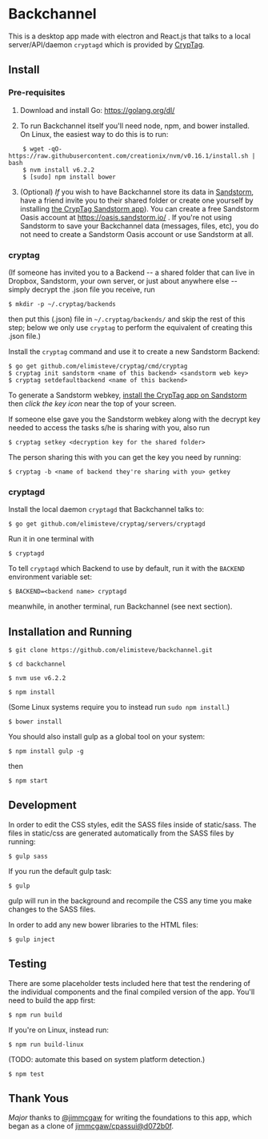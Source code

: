 # Backchannel

This is a desktop app made with electron and React.js that talks to a
local server/API/daemon `cryptagd` which is provided by
[CrypTag](https://github.com/elimisteve/cryptag).


## Install

### Pre-requisites

1. Download and install Go: https://golang.org/dl/

2. To run Backchannel itself you'll need node, npm, and bower
installed. On Linux, the easiest way to do this is to run:

```
    $ wget -qO- https://raw.githubusercontent.com/creationix/nvm/v0.16.1/install.sh | bash
    $ nvm install v6.2.2
    $ [sudo] npm install bower
```

3. (Optional) _If_ you wish to have Backchannel store its data in
[Sandstorm](https://sandstorm.io/), have a friend invite you to their
shared folder or create one yourself by installing [the CrypTag Sandstorm app](https://apps.sandstorm.io/app/mkq3a9jyu6tqvzf7ayqwg620q95p438ajs02j0yx50w2aav4zra0)). You can create a free Sandstorm Oasis account at
https://oasis.sandstorm.io/ . If you're not using Sandstorm to save
your Backchannel data (messages, files, etc), you do not need to
create a Sandstorm Oasis account or use Sandstorm at all.


### cryptag

(If someone has invited you to a Backend -- a shared folder that can
live in Dropbox, Sandstorm, your own server, or just about anywhere
else -- simply decrypt the .json file you receive, run

    $ mkdir -p ~/.cryptag/backends

then put this (.json) file in `~/.cryptag/backends/` and skip the rest
of this step; below we only use `cryptag` to perform the equivalent of
creating this .json file.)

Install the `cryptag` command and use it to create a new Sandstorm
Backend:

    $ go get github.com/elimisteve/cryptag/cmd/cryptag
    $ cryptag init sandstorm <name of this backend> <sandstorm web key>
    $ cryptag setdefaultbackend <name of this backend>

To generate a Sandstorm webkey, [install the CrypTag app on Sandstorm](https://apps.sandstorm.io/app/mkq3a9jyu6tqvzf7ayqwg620q95p438ajs02j0yx50w2aav4zra0)
then _click the key icon_ near the top of your screen.

If someone else gave you the Sandstorm webkey along with the decrypt
key needed to access the tasks s/he is sharing with you, also run

    $ cryptag setkey <decryption key for the shared folder>

The person sharing this with you can get the key you need by running:

    $ cryptag -b <name of backend they're sharing with you> getkey


### cryptagd

Install the local daemon `cryptagd` that Backchannel talks to:

    $ go get github.com/elimisteve/cryptag/servers/cryptagd

Run it in one terminal with

    $ cryptagd

To tell `cryptagd` which Backend to use by default, run it with the
`BACKEND` environment variable set:

    $ BACKEND=<backend name> cryptagd

meanwhile, in another terminal, run Backchannel (see next section).


## Installation and Running

``` $ git clone https://github.com/elimisteve/backchannel.git ```

``` $ cd backchannel ```

``` $ nvm use v6.2.2 ```

``` $ npm install ```

(Some Linux systems require you to instead run `sudo npm install`.)

``` $ bower install ```

You should also install gulp as a global tool on your system:

``` $ npm install gulp -g ```

then

``` $ npm start ```


## Development

In order to edit the CSS styles, edit the SASS files inside of static/sass. The files in static/css are
generated automatically from the SASS files by running:

``` $ gulp sass ```

If you run the default gulp task:

``` $ gulp ```

gulp will run in the background and recompile the CSS any time you make changes to the SASS files.

In order to add any new bower libraries to the HTML files:

``` $ gulp inject ```

## Testing

There are some placeholder tests included here that test the rendering of the individual components
and the final compiled version of the app. You'll need to build the app first:

``` $ npm run build ```

If you're on Linux, instead run:

``` $ npm run build-linux ```

(TODO: automate this based on system platform detection.)

``` $ npm test ```

## Thank Yous

_Major_ thanks to [@jimmcgaw](https://github.com/jimmcgaw) for writing
the foundations to this app, which began as a clone of
[jimmcgaw/cpassui@d072b0f](https://github.com/jimmcgaw/cpassui/commit/d072b0fa8d9c2442a094cae98bf2acafb28154f3).
